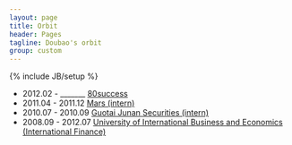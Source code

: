 ```yaml
---
layout: page
title: Orbit
header: Pages
tagline: Doubao's orbit
group: custom
---
```

{% include JB/setup %}

* 2012.02 - _______ [80success](http://www.80success.com/)
* 2011.04 - 2011.12 [Mars (intern)](http://www.mars.com/)
* 2010.07 - 2010.09 [Guotai Junan Securities (intern)](http://www.gtja.com/)
* 2008.09 - 2012.07 [University of International Business and Economics (International Finance)](http://www.uibe.edu.cn/)
 